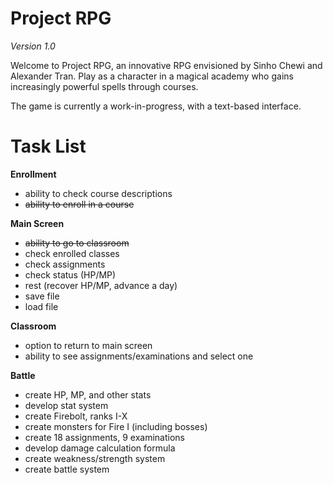 # Project RPG

*Version 1.0*

Welcome to Project RPG, an innovative RPG envisioned by Sinho Chewi and Alexander Tran. Play as a character in a magical academy who gains increasingly powerful spells through courses.

The game is currently a work-in-progress, with a text-based interface.

# Task List

**Enrollment**

* ability to check course descriptions
* ~~ability to enroll in a course~~

**Main Screen**

* ~~ability to go to classroom~~
* check enrolled classes
* check assignments
* check status (HP/MP)
* rest (recover HP/MP, advance a day)
* save file
* load file

**Classroom**

* option to return to main screen
* ability to see assignments/examinations and select one

**Battle**

* create HP, MP, and other stats
* develop stat system
* create Firebolt, ranks I-X
* create monsters for Fire I (including bosses)
* create 18 assignments, 9 examinations
* develop damage calculation formula
* create weakness/strength system
* create battle system
